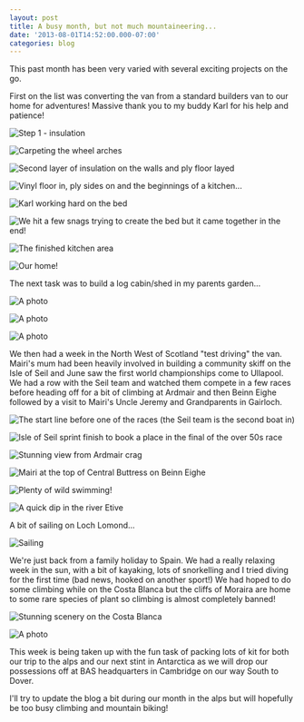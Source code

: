 ```yaml
---
layout: post
title: A busy month, but not much mountaineering...
date: '2013-08-01T14:52:00.000-07:00'
categories: blog
---
```


This past month has been very varied with several exciting projects on the go.First on the list was converting the van from a standard builders van to our home for adventures! Massive thank you to my buddy Karl for his help and patience!![Step 1 - insulation](/photos/blogger-posts/van1.jpg)![Carpeting the wheel arches](/photos/blogger-posts/van8.jpg)![Second layer of insulation on the walls and ply floor layed](/photos/blogger-posts/van4.jpg)![Vinyl floor in, ply sides on and the beginnings of a kitchen...](/photos/blogger-posts/van5.jpg)![Karl working hard on the bed](/photos/blogger-posts/van6.jpg)![We hit a few snags trying to create the bed but it came together in the end!](/photos/blogger-posts/van7.jpg)![The finished kitchen area](/photos/blogger-posts/van2.jpg)![Our home!](/photos/blogger-posts/van3.jpg)The next task was to build a log cabin/shed in my parents garden...![A photo](/photos/blogger-posts/shed1.jpg)![A photo](/photos/blogger-posts/shed4.jpg)![A photo](/photos/blogger-posts/shed2.jpg)We then had a week in the North West of Scotland "test driving" the van. Mairi's mum had been heavily involved in building a community skiff on the Isle of Seil and June saw the first world championships come to Ullapool. We had a row with the Seil team and watched them compete in a few races before heading off for a bit of climbing at Ardmair and then Beinn Eighe followed by a visit to Mairi's Uncle Jeremy and Grandparents in Gairloch.![The start line before one of the races (the Seil team is the second boat in)](/photos/blogger-posts/skiffworlds.jpg)![Isle of Seil sprint finish to book a place in the final of the over 50s race](/photos/blogger-posts/seil.jpg)![Stunning view from Ardmair crag](/photos/blogger-posts/ardmairview.jpg)![Mairi at the top of Central Buttress on Beinn Eighe](/photos/blogger-posts/topbeineighe.jpg)![Plenty of wild swimming!](/photos/blogger-posts/swim.jpg)![A quick dip in the river Etive](/photos/blogger-posts/etiveswim.jpg)A bit of sailing on Loch Lomond...![Sailing](/photos/blogger-posts/sailing.jpg)We're just back from a family holiday to Spain. We had a really relaxing week in the sun, with a bit of kayaking, lots of snorkelling and I tried diving for the first time (bad news, hooked on another sport!) We had hoped to do some climbing while on the Costa Blanca but the cliffs of Moraira are home to some rare species of plant so climbing is almost completely banned!![Stunning scenery on the Costa Blanca](/photos/blogger-posts/kayak2.jpg)![A photo](/photos/blogger-posts/kayak.jpg)This week is being taken up with the fun task of packing lots of kit for both our trip to the alps and our next stint in Antarctica as we will drop our possessions off at BAS headquarters in Cambridge on our way South to Dover.I'll try to update the blog a bit during our month in the alps but will hopefully be too busy climbing and mountain biking!